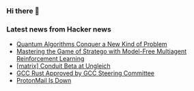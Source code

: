 ### Hi there 👋

<!--
**arashid-sh/arashid-sh** is a ✨ _special_ ✨ repository because its `README.md` (this file) appears on your GitHub profile.

Here are some ideas to get you started:

- 🔭 I’m currently working on ...
- 🌱 I’m currently learning ...
- 👯 I’m looking to collaborate on ...
- 🤔 I’m looking for help with ...
- 💬 Ask me about ...
- 📫 How to reach me: ...
- 😄 Pronouns: ...
- ⚡ Fun fact: ...
-->

### Latest news from Hacker news
<!-- BLOG-POST-LIST:START -->
- [Quantum Algorithms Conquer a New Kind of Problem](https://www.quantamagazine.org/quantum-algorithms-conquer-a-new-kind-of-problem-20220711/)
- [Mastering the Game of Stratego with Model-Free Multiagent Reinforcement Learning](https://arxiv.org/abs/2206.15378)
- [[matrix] Conduit Beta at Ungleich](https://ungleich.ch/u/blog/2022-07-10-launching-ipv6only-conduit-matrix-server/)
- [GCC Rust Approved by GCC Steering Committee](https://gcc.gnu.org/pipermail/gcc/2022-July/239057.html)
- [ProtonMail Is Down](https://protonstatus.com/)
<!-- BLOG-POST-LIST:END -->
